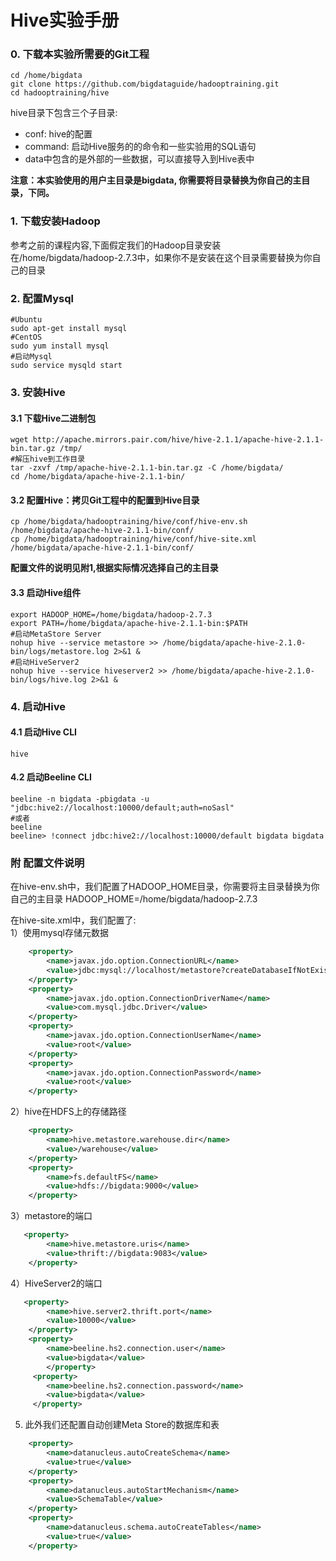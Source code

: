 # Hive实验手册

### 0. 下载本实验所需要的Git工程

```
cd /home/bigdata
git clone https://github.com/bigdataguide/hadooptraining.git
cd hadooptraining/hive
```
hive目录下包含三个子目录:
* conf: hive的配置
* command: 启动Hive服务的的命令和一些实验用的SQL语句
* data中包含的是外部的一些数据，可以直接导入到Hive表中

**注意：本实验使用的用户主目录是bigdata, 你需要将目录替换为你自己的主目录，下同。**


### 1. 下载安装Hadoop

参考之前的课程内容,下面假定我们的Hadoop目录安装在/home/bigdata/hadoop-2.7.3中，如果你不是安装在这个目录需要替换为你自己的目录

### 2. 配置Mysql
```
#Ubuntu
sudo apt-get install mysql
#CentOS
sudo yum install mysql
#启动Mysql
sudo service mysqld start
```

### 3. 安装Hive

#### 3.1 下载Hive二进制包
```    
wget http://apache.mirrors.pair.com/hive/hive-2.1.1/apache-hive-2.1.1-bin.tar.gz /tmp/
#解压hive到工作目录
tar -zxvf /tmp/apache-hive-2.1.1-bin.tar.gz -C /home/bigdata/
cd /home/bigdata/apache-hive-2.1.1-bin/
```

#### 3.2 配置Hive：拷贝Git工程中的配置到Hive目录
```
cp /home/bigdata/hadooptraining/hive/conf/hive-env.sh /home/bigdata/apache-hive-2.1.1-bin/conf/
cp /home/bigdata/hadooptraining/hive/conf/hive-site.xml /home/bigdata/apache-hive-2.1.1-bin/conf/
```
**配置文件的说明见附1,根据实际情况选择自己的主目录**

#### 3.3 启动Hive组件
```
export HADOOP_HOME=/home/bigdata/hadoop-2.7.3
export PATH=/home/bigdata/apache-hive-2.1.1-bin:$PATH
#启动MetaStore Server
nohup hive --service metastore >> /home/bigdata/apache-hive-2.1.0-bin/logs/metastore.log 2>&1 &
#启动HiveServer2 
nohup hive --service hiveserver2 >> /home/bigdata/apache-hive-2.1.0-bin/logs/hive.log 2>&1 &
```
### 4. 启动Hive
#### 4.1 启动Hive CLI
```
hive
```
#### 4.2 启动Beeline CLI
```
beeline -n bigdata -pbigdata -u "jdbc:hive2://localhost:10000/default;auth=noSasl"
#或者
beeline 
beeline> !connect jdbc:hive2://localhost:10000/default bigdata bigdata
```

### 附 配置文件说明
在hive-env.sh中，我们配置了HADOOP_HOME目录，你需要将主目录替换为你自己的主目录
HADOOP_HOME=/home/bigdata/hadoop-2.7.3

在hive-site.xml中，我们配置了:  
1）使用mysql存储元数据
```xml
    <property>
        <name>javax.jdo.option.ConnectionURL</name>
        <value>jdbc:mysql://localhost/metastore?createDatabaseIfNotExist=true</value>
    </property>
    <property>
        <name>javax.jdo.option.ConnectionDriverName</name>
        <value>com.mysql.jdbc.Driver</value>
    </property>
    <property>
        <name>javax.jdo.option.ConnectionUserName</name>
        <value>root</value>
    </property>
    <property>
        <name>javax.jdo.option.ConnectionPassword</name>
        <value>root</value>
    </property>
```    
2）hive在HDFS上的存储路径
```xml
    <property>
        <name>hive.metastore.warehouse.dir</name>
        <value>/warehouse</value>
    </property>
    <property>
        <name>fs.defaultFS</name>
        <value>hdfs://bigdata:9000</value>
    </property>
```    
3）metastore的端口
```xml
   <property>
        <name>hive.metastore.uris</name>
        <value>thrift://bigdata:9083</value>
    </property>
```    
4）HiveServer2的端口
```xml
   <property>
        <name>hive.server2.thrift.port</name>
        <value>10000</value>
    </property>
    <property>
        <name>beeline.hs2.connection.user</name>
        <value>bigdata</value>
        </property>
     <property>
        <name>beeline.hs2.connection.password</name>
        <value>bigdata</value>
     </property>
```
5) 此外我们还配置自动创建Meta Store的数据库和表
```xml
    <property>
        <name>datanucleus.autoCreateSchema</name>
        <value>true</value>
    </property>
    <property>
        <name>datanucleus.autoStartMechanism</name>
        <value>SchemaTable</value>
    </property>
    <property>
        <name>datanucleus.schema.autoCreateTables</name>
        <value>true</value>
    </property>
```    
